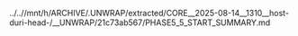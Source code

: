 ../..//mnt/h/ARCHIVE/.UNWRAP/extracted/CORE__2025-08-14__1310__host-duri-head-/__UNWRAP/21c73ab567/PHASE5_5_START_SUMMARY.md